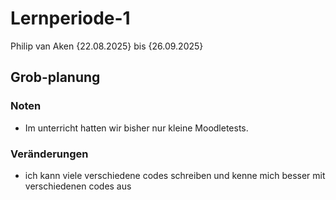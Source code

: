 # Lernperiode-1
Philip van Aken
{22.08.2025} bis {26.09.2025}
## Grob-planung
### Noten
- Im unterricht hatten wir bisher nur kleine Moodletests.
### Veränderungen
- ich kann viele verschiedene codes schreiben und kenne mich besser mit verschiedenen codes aus


